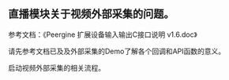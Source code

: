 ## 直播模块关于视频外部采集的问题。

参考文档：《Peergine 扩展设备输入输出C接口说明 v1.6.doc》

请先参考文档已及及外部采集的Demo了解各个回调和API函数的意义。

启动视频外部采集的相关流程。